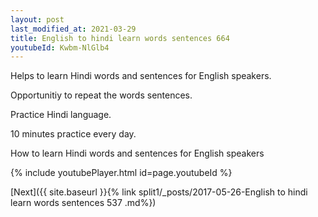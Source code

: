```yaml
---
layout: post
last_modified_at: 2021-03-29
title: English to hindi learn words sentences 664 
youtubeId: Kwbm-NlGlb4
---
```

 
 
Helps to learn Hindi words and sentences for English speakers.

Opportunitiy to repeat the words sentences. 

Practice Hindi language. 
 
10 minutes practice every day. 
 
How to learn Hindi words and sentences for English speakers 
 
{% include youtubePlayer.html id=page.youtubeId %}
 
 
[Next]({{ site.baseurl }}{% link  split1/_posts/2017-05-26-English to hindi learn words sentences 537 .md%})
 
